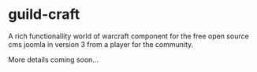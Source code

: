 # guild-craft
A rich functionallity world of warcraft component for the free open source cms joomla in version 3 from a player for the community.

More details coming soon...
